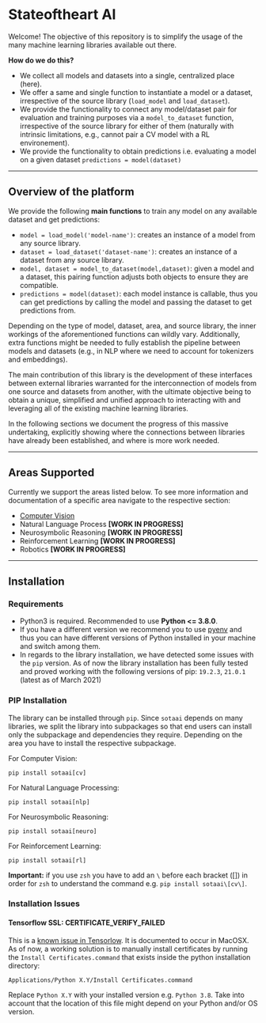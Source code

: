 # Stateoftheart AI

Welcome! The objective of this repository is to simplify the usage of the many
machine learning libraries available out there.

**How do we do this?**

- We collect all models and datasets into a single, centralized place (here).
- We offer a same and single function to instantiate a model or a dataset,
  irrespective of the source library (`load_model` and `load_dataset`).
- We provide the functionality to connect any model/dataset pair for evaluation
  and training purposes via a `model_to_dataset` function, irrespective of the
  source library for either of them (naturally with intrinsic limitations, e.g.,
  cannot pair a CV model with a RL environement).
- We provide the functionality to obtain predictions i.e. evaluating a model on
  a given dataset `predictions = model(dataset)`

______________________________________________________________________

## Overview of the platform

We provide the following **main functions** to train any model on any
available dataset and get predictions:

- `model = load_model('model-name')`: creates an instance of a model from any source library.
- `dataset = load_dataset('dataset-name')`: creates an instance of a dataset from any source library.
- `model, dataset = model_to_dataset(model,dataset)`: given a model and a dataset, this pairing function
  adjusts both objects to ensure they are compatible.
- `predictions = model(dataset)`: each model instance is callable, thus you can get
  predictions by calling the model and passing the dataset to get predictions
  from.

Depending on the type of model, dataset, area, and source library, the inner
workings of the aforementioned functions can wildly vary. Additionally, extra
functions might be needed to fully establish the pipeline between models and
datasets (e.g., in NLP where we need to account for tokenizers and embeddings).

The main contribution of this library is the development of these interfaces
between external libraries warranted for the interconnection of models from one
source and datasets from another, with the ultimate objective being to obtain a
unique, simplified and unified approach to interacting with and leveraging all
of the existing machine learning libraries.

In the following sections we document the progress of this massive undertaking,
explicitly showing where the connections between libraries have already been
established, and where is more work needed.

______________________________________________________________________

## Areas Supported

Currently we support the areas listed below. To see more information and
documentation of a specific area navigate to the respective section:

- [Computer Vision](https://github.com/stateoftheartai/sotaai-beta/blob/master/docs/sotaai/cv/README.md)
- Natural Language Process **\[WORK IN PROGRESS\]**
- Neurosymbolic Reasoning **\[WORK IN PROGRESS\]**
- Reinforcement Learning **\[WORK IN PROGRESS\]**
- Robotics **\[WORK IN PROGRESS\]**

______________________________________________________________________

## Installation

### Requirements

- Python3 is required. Recommended to use **Python \<= 3.8.0**.
- If you have a different version we recommend you to use
  [pyenv](https://github.com/pyenv/pyenv) and thus you can have different
  versions of Python installed in your machine and switch among them.
- In regards to the library installation, we have detected some issues with
  the `pip` version. As of now the library installation has been fully tested
  and proved working with the following versions of pip: `19.2.3`, `21.0.1`
  (latest as of March 2021)

### PIP Installation

The library can be installed through `pip`. Since `sotaai` depends on many
libraries, we split the library into subpackages so that end users can install
only the subpackage and dependencies they require. Depending on the area you
have to install the respective subpackage.

For Computer Vision:

```
pip install sotaai[cv]
```

For Natural Language Processing:

```
pip install sotaai[nlp]
```

For Neurosymbolic Reasoning:

```
pip install sotaai[neuro]
```

For Reinforcement Learning:

```
pip install sotaai[rl]
```

**Important:** if you use `zsh` you have to add an `\` before each bracket (\[\])
in order for `zsh` to understand the command e.g. `pip install sotaai\[cv\]`.

### Installation Issues

#### Tensorflow SSL: CERTIFICATE\_VERIFY\_FAILED

This is a [known issue in Tensorlow](https://github.com/tensorflow/models/issues/5871).
It is documented to occur in MacOSX. As of now, a working solution is to manually install
certificates by running the `Install Certificates.command` that exists inside the python
installation directory:

```
Applications/Python X.Y/Install Certificates.command
```

Replace `Python X.Y` with your installed version e.g. `Python 3.8`. Take into
account that the location of this file might depend on your Python and/or OS version.
